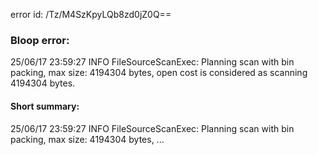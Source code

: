 error id: /Tz/M4SzKpyLQb8zd0jZ0Q==
### Bloop error:

25/06/17 23:59:27 INFO FileSourceScanExec: Planning scan with bin packing, max size: 4194304 bytes, open cost is considered as scanning 4194304 bytes.
#### Short summary: 

25/06/17 23:59:27 INFO FileSourceScanExec: Planning scan with bin packing, max size: 4194304 bytes, ...